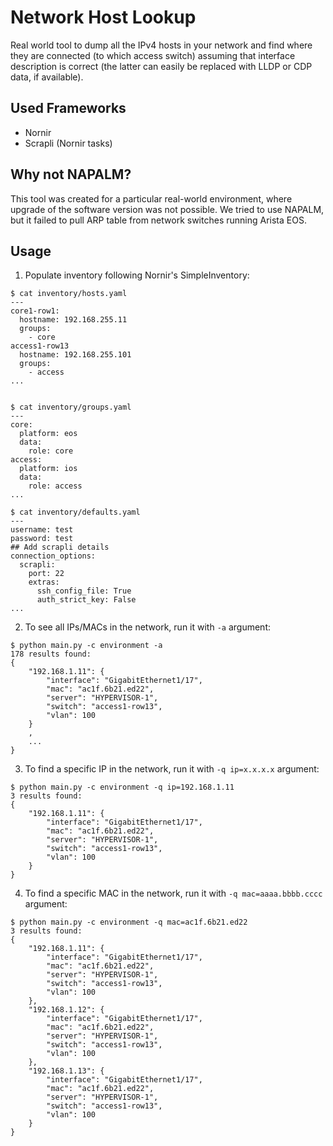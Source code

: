# Network Host Lookup
Real world tool to dump all the IPv4 hosts in your network and find where they are connected (to which access switch) assuming that interface description is correct (the latter can easily be replaced with LLDP or CDP data, if available).

## Used Frameworks
- Nornir
- Scrapli (Nornir tasks)

## Why not NAPALM?
This tool was created for a particular real-world environment, where upgrade of the software version was not possible. We tried to use NAPALM, but it failed to pull ARP table from network switches running Arista EOS.

## Usage
1. Populate inventory following Nornir's SimpleInventory:
```
$ cat inventory/hosts.yaml
---
core1-row1:
  hostname: 192.168.255.11
  groups:
    - core
access1-row13
  hostname: 192.168.255.101
  groups:
    - access
...


$ cat inventory/groups.yaml
---
core:
  platform: eos
  data:
    role: core
access:
  platform: ios
  data:
    role: access
...

$ cat inventory/defaults.yaml
---
username: test
password: test
## Add scrapli details
connection_options:
  scrapli:
    port: 22
    extras:
      ssh_config_file: True
      auth_strict_key: False
...
```

2. To see all IPs/MACs in the network, run it with `-a` argument:
```
$ python main.py -c environment -a
178 results found:
{
    "192.168.1.11": {
        "interface": "GigabitEthernet1/17",
        "mac": "ac1f.6b21.ed22",
        "server": "HYPERVISOR-1",
        "switch": "access1-row13",
        "vlan": 100
    }
    ,
    ...
}
```

3. To find a specific IP in the network, run it with `-q ip=x.x.x.x` argument:
```
$ python main.py -c environment -q ip=192.168.1.11
3 results found:
{
    "192.168.1.11": {
        "interface": "GigabitEthernet1/17",
        "mac": "ac1f.6b21.ed22",
        "server": "HYPERVISOR-1",
        "switch": "access1-row13",
        "vlan": 100
    }
}
```

4. To find a specific MAC in the network, run it with `-q mac=aaaa.bbbb.cccc` argument:
```
$ python main.py -c environment -q mac=ac1f.6b21.ed22
3 results found:
{
    "192.168.1.11": {
        "interface": "GigabitEthernet1/17",
        "mac": "ac1f.6b21.ed22",
        "server": "HYPERVISOR-1",
        "switch": "access1-row13",
        "vlan": 100
    },
    "192.168.1.12": {
        "interface": "GigabitEthernet1/17",
        "mac": "ac1f.6b21.ed22",
        "server": "HYPERVISOR-1",
        "switch": "access1-row13",
        "vlan": 100
    },
    "192.168.1.13": {
        "interface": "GigabitEthernet1/17",
        "mac": "ac1f.6b21.ed22",
        "server": "HYPERVISOR-1",
        "switch": "access1-row13",
        "vlan": 100
    }
}
```

## 